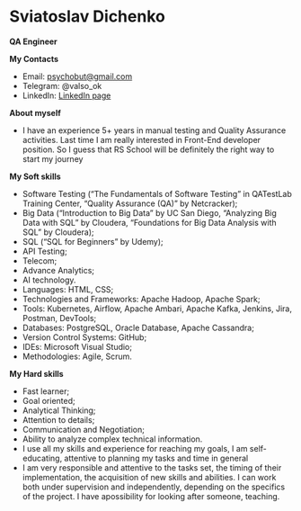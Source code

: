 # Sviatoslav Dichenko
**QA Engineer**

**My Contacts**
* Email: psychobut@gmail.com
* Telegram: @valso_ok
* LinkedIn: [LinkedIn page](https://www.linkedin.com/in/sviatoslav-dichenko-7444821b8/)

**About myself**
* I have an experience 5+ years in manual testing and Quality Assurance activities.
Last time I am really interested in Front-End developer position.
So I guess that RS School will be definitely the right way to start my journey

**My Soft skills**
* Software Testing (“The Fundamentals of Software Testing” in QATestLab Training Center, “Quality Assurance (QA)” by Netcracker);
* Big Data (“Introduction to Big Data” by UC San Diego, “Analyzing Big Data with SQL” by Cloudera, “Foundations for Big Data Analysis with SQL” by Cloudera);
* SQL (“SQL for Beginners” by Udemy);
* API Testing;
* Telecom;
* Advance Analytics;
* AI technology.
* Languages: HTML, CSS;
* Technologies and Frameworks: Apache Hadoop, Apache Spark;
* Tools: Kubernetes, Airflow, Apache Ambari, Apache Kafka, Jenkins, Jira, Postman, DevTools;
* Databases: PostgreSQL, Oracle Database, Apache Cassandra;
* Version Control Systems: GitHub;
* IDEs: Microsoft Visual Studio;
* Methodologies: Agile, Scrum.

**My Hard skills**
* Fast learner;
* Goal oriented;
* Analytical Thinking;
* Attention to details;
* Communication and Negotiation;
* Ability to analyze complex technical information.
* I use all my skills and experience for reaching my goals, I am self-educating, attentive to planning my tasks and time in general
* I am very responsible and attentive to the tasks set, the timing of their implementation, the acquisition of new skills and abilities. 
I can work both under supervision and independently, depending on the specifics of the project. I have apossibility for looking after someone, teaching.